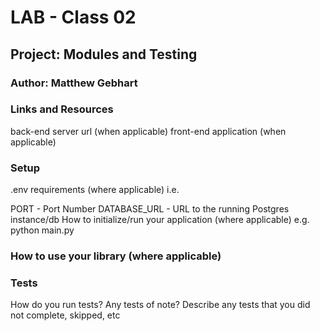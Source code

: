 # LAB - Class 02
## Project: Modules and Testing
### Author: Matthew Gebhart

### Links and Resources
back-end server url (when applicable)
front-end application (when applicable)


### Setup
.env requirements (where applicable)
i.e.

PORT - Port Number
DATABASE_URL - URL to the running Postgres instance/db
How to initialize/run your application (where applicable)
e.g. python main.py

### How to use your library (where applicable)

### Tests
How do you run tests?
Any tests of note?
Describe any tests that you did not complete, skipped, etc